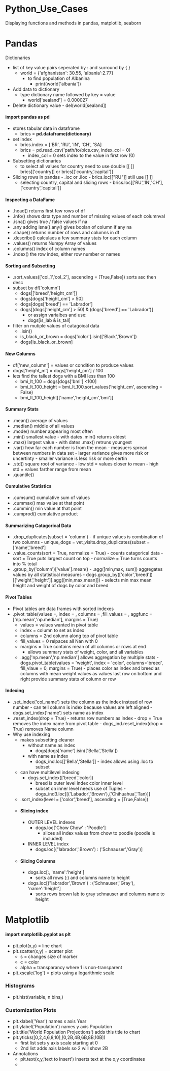 # Python_Use_Cases
Displaying functions and methods in pandas, matplotlib, seaborn

# Pandas
Dictionaries 
  - list of key value pairs seperated by : and  surround by { }
    - world = {'afghanistan': 30.55, 'albania':2.77}
        - to find population of Albanina
            - print(world['albania'])
  - Add data to dictionary
    - type dictionary name followed by key = value
        - world['sealand'] = 0.000027
  - Delete dictionary value
        - del(world[sealand])
#### import pandas as pd
- stores tabular data in dataframe 
  - brics = ****pd.dataframe(dictionary)****
- set index
    - brics.index = ['BR', 'RU', 'IN', 'CH', 'SA]
    - brics = pd.read_csv('path/to/bics.csv, index_col = 0)
        - index_col = 0 sets index to the value in first row (0)
- Subsetting dictionaries
  - to select all values for country need to use double [[ ]]
      brics[['country]]  or brics[['country,'capital']]
- Slicing rows in pandas
      - .loc or .iloc
        - brics.loc[["RU"]]  still use [[ ]]
  - selecting country, capital and slicing rows
        - brics.loc[['RU','IN','CH'],['country','capital']]
#### Inspecting a DataFame
-  .head() returns first few rows of df
-  .info() shows data type and number of missing values of each columnval
-  .isna() gives true / false values if na
-  .any  adding isna().any() gives boolan of column if any na
-  .shape() returns number of rows and columns in df
-  .describe() calculaes a few summary stats for each column
-  .values() returns Numpy Array of values
-  .columns() index of column names
-  .index() the row index, either row number or names

#### Sorting and Subsetting 
- .sort_values(['col_1','col_2'], ascending = [True,False]) sorts asc then desc
- subset by df['column']
    - dogs[['breed','height_cm']]
    - dogs[dogs['height_cm'] > 50]
    - dogs[dogs['breed'] == 'Labrador']
    - dogs[(dogs['height_cm'] > 50) & (dogs['breed'] == 'Labrador')]
        - or assign varialbes and use:
        - dogs[is_lab & is_tall]
- filter on mutiple values of catagoical data
    - .isin()
    - is_black_or_brown = dogs['color'].isin(['Black','Brown'])
    - dogs[is_black_or_brown]
#### New Columns
- df['new_column'] = values or condition to produce values
- dogs['height_m'] = dogs['height_cm'] / 100
- lets find the tallest dogs with a BMI less than 100
    - bmi_lt_100 = dogs[dogs['bmi'] <100]
    - bmi_lt_100_height = bmi_lt_100.sort_values('height_cm', ascending = False)
    - bmi_lt_100_height[['name','height_cm','bmi']]
 
#### Summary Stats
- .mean() average of values
- .median() middle of all values
- .mode() number appearing most often
- .min() smallest value
      - with dates .min() returns oldest 
- .max() largest value
      - with dates .max() retruns youngest
- .var() how far each number is from the mean
      - measuers spread between numbers in data set
          - larger variance gives more risk or uncertinty
          - smaller variance is less risk or more certin
- .std() square root of variance
          - low std = values closer to mean
          - high std = values farther range from mean
- .quantile()
#### Cumulative Statistics
- .cumsum() cumulative sum of values
- .cummax() max value at that point
- .cummin() min value at that point
- .cumprod() cumulative product

#### Summarizing Catagorical Data
- .drop_duplicates(subset = 'column')
      - if unique values is combination of two columns
      - unique_dogs = vet_visits.drop_duplicates(subset = ['name','breed']
- .value_counts(sort = True, normalize = True)
      - counts catagorical data
      - sort = True puts largest count on top
      - normalize = True turns counts into % total
- .group_by('column')['value'].mean()
      - .agg([min,max, sum]) aggregates values by all statistical measures
      - dogs.group_by(['color','breed'])[['weight','height']].agg([min,max,mean]])
            - selects min max mean height and weight of dogs by color and breed
#### Pivot Tables
- Pivot tables are data frames with sorted indexes
- .pivot_table(values =, index = , columns = ,fill_values = , aggfunc =['np.mean','np.median'], margins = True)
    - values = values wanted in pivot table
    - index = column to set as index
    - columns = 2nd column along top of pivot table
    - fill_values = 0 relpaces all Nan with 0
    - margins = True contains mean of all columns or rows at end
       - allows summary stats of weight, color, and all variables 
    - .agg['np.mean','np.median'] allows aggregation by multiple stats
          - dogs.pivot_table(values = 'weight', index = 'color', columns='breed', fill_vlaue = 0, margins = True)
            - places color as index and breed as columns with mean weight values as values  last row on bottom and right provide summary stats of column or row
#### Indexing
- .set_index('col_name')  sets the column as the index instead of row number
      - can tell column is index because values are left aligned
            - dogs.set_index('name') sets name as index
- .reset_index(drop = True)
      - returns row numbers as index
          - drop = True  removes the index name from pivot table
            - dogs_ind.reset_index(drop = True) removes Name column
- Why use indexing
    - makes subsetting cleaner
        - without name as index
            - dogs[dogs['name'].isin(['Bella','Stella'])
        - with name as index
            - dogs_ind.loc[['Bella','Stella']]
                  - index allows using .loc to subset
    - can have multilevel indexing
        - dogs.set_index(['breed','color])
            - breed is outer level index  color inner level
            - subset on inner level needs use of Tuples
                  - dogs_ind3.loc[[('Labador','Brown'),('Chihuahua','Tan)]]
  - .sort_index(level = ['color','breed'], ascending = [True,False])
  - #### Slicing index
    - OUTER LEVEL indexes
      - dogs.loc['Chow Chow' : 'Poodle']
          - slices all index values from chow to poodle (poodle is included)
    - INNER LEVEL index
      - dogs.loc[("labrador','Brown') : ('Schnauser','Gray')]
  - #### Slicing Columns
    - dogs.loc[:, 'name':'height']
        - sorts all rows (:) and columns name to height
    - dogs.loc[("labrador','Brown') : ('Schnauser','Gray'), 'name':'height']
        - sorts rows brown lab to gray schnauser and columns name to height
          
  
# Matplotlib
#### import matplotlib.pyplot as plt
- plt.plot(x,y) = line chart
- plt.scatter(x,y) = scatter plot
    - s = changes size of marker
    - c = color
    - alpha = transparancy where 1 is non-transparent
- plt.xscale('log') = plots using a logarithmic scale
### Histograms
- plt.hist(variable, n bins,)
### Customization Plots
- plt.xlabel('Year')  names x axis Year
- plt.ylabel('Population')  names y axis Population
- plt.title('World Population Projections') adds this title to chart
- plt.yticks([0,2,4,6,8,10],[0,2B,4B,6B,8B,10B])
    - first list sets y axis scale starting at 0
    - 2nd list adds axis labels so 2 will show 2B
- Annotations
    - plt.text(x,y,'text to insert') inserts text at the x,y coordinates
    - 

    
